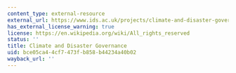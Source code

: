 ```yaml
---
content_type: external-resource
external_url: https://www.ids.ac.uk/projects/climate-and-disaster-governance/
has_external_license_warning: true
license: https://en.wikipedia.org/wiki/All_rights_reserved
status: ''
title: Climate and Disaster Governance
uid: bce05ca4-4cf7-473f-b858-b44234a40b02
wayback_url: ''
---
```

